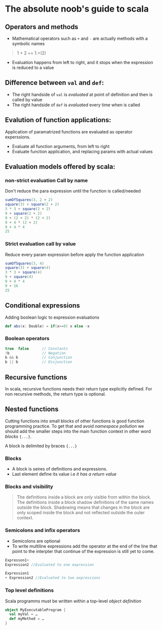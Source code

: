 # The absolute noob's guide to scala 

## Operators and methods 
* Mathematical operators such as `+` and `-` are actually methods with a symbolic names 
> 1 + 2 == 1.+(2) 
* Evaluation happens from left to right, and it stops when the expression is reduced to a value 

## Difference between `val` and `def`: 
 * The right handside of `val` is _evaluated_ at point of definition and then is called by value 
 * The right handside of `def` is _evaluated_ every time when is called 
 
 ## Evalution of function applications: 
 Application of paramatrized functions are evaluated as operator experssions. 
 - Evaluate all function arguments, from left to right 
 - Evaluate function application, and replacing params with actual values 
 
 ## Evaluation models offered by scala: 
 ### non-strict evaluation Call by name
 Don't reduce the para expression until the function is called/needed 
 
 ```scala 
 sumOfSquares(3, 2 + 2)
square(3) + square(2 + 2)
3 * 3 + square(2 + 2)
9 + square(2 + 2)
9 + (2 + 2) * (2 + 2)
9 + 4 * (2 + 2)
9 + 4 * 4
25
```
### Strict evaluation call by value 
Reduce every param expression before apply the function application 
```scala
sumOfSquares(3, 4)
square(3) + square(4)
3 * 3 + square(4)
9 + square(4)
9 + 4 * 4
9 + 16
25
```

## Conditional expressions
Adding boolean logic to expression evaluations
```scala
def abs(x: Double) = if(x>=0) x else -x 
```
### Boolean operators 
```scala 
true  false      // Constants
!b               // Negation
b && b           // Conjunction
b || b           // Disjunction
```

## Recursive functions 
In scala, recursive functions needs their return type explicitly defined.
For non recursive methods, the return type is optional.

## Nested functions
Cutting functions into small blocks of other functions is good function programming practice. 
To get that and avoid _namespace pollution_ we should add the smaller steps into the main function context 
in other word _blocks_ `{...}`.

A block is delimited by braces `{...}`

### Blocks 

* A block is seires of definitions and expressions.
* Last element define its value i.e _it has a return value_ 

### Blocks and visibility 
>The definitions inside a block are only visible from within the block.
>The definitions inside a block shadow definitions of the same names outside the block.
Shadowing means that changes in the block are only scoped inside the block and not reflected outside the outer context.

### Semicolons and infix operators 
* Semicolons are optional 
* To write multiline expressions add the operator at the end of the line that point to the interpter 
that continue of the expression is still yet to come. 
```scala 
Expresson1+ 
Expression2 //Evaluated to one expression 

Expression1 
+ Expression2 //Evaluated to two expressions 
```
### Top level definitions 
Scala programms must be written within a top-level _object definition_ 
```scala
object MyExecutableProgram {
  val myVal = …
  def myMethod = …
}
```



